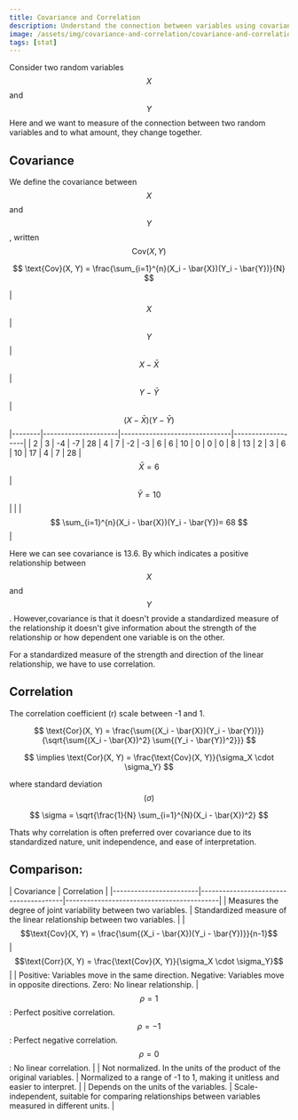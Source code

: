 ```yaml
---
title: Covariance and Correlation
description: Understand the connection between variables using covariance's joint variability
image: /assets/img/covariance-and-correlation/covariance-and-correlation.jpg
tags: [stat]
---
```


Consider two random variables $$ X $$ and $$ Y $$ Here and we want to measure of the connection between two random variables and to what amount, they change together.

## Covariance

We define the covariance between $$ X $$ and $$ Y $$
, written $$ \text{Cov}(X,Y) $$

$$ \text{Cov}(X, Y) = \frac{\sum_{i=1}^{n}(X_i - \bar{X})(Y_i - \bar{Y})}{N} $$


| $$ X $$| $$ Y $$ | $$ X - \bar{X} $$ | $$ Y - \bar{Y} $$ | $$ (X - \bar{X})(Y - \bar{Y}) $$
|--------|---------------------|-------------------------------|-------------------| 
| 2     |        3           |         -4                   |        -7        | 28
| 4     |        7           |          -2                    |         -3        | 6
| 6     |        10           |           0                    |          0        | 0
| 8     |        13           |           2                    |         3       | 6
| 10     |       17           |          4                    |        7        | 28
| $$ \bar{X} = 6 $$   | $$ \bar{Y} = 10 $$   |     |     | $$ \sum_{i=1}^{n}(X_i - \bar{X})(Y_i - \bar{Y})= 68 $$    |


Here we can see covariance is 13.6. By which indicates a positive relationship between $$ X $$ and $$ Y $$. However,covariance is that it doesn't provide a standardized measure of the relationship   it doesn't give information about the strength of the relationship or how dependent one variable is on the other.

For a standardized measure of the strength and direction of the linear relationship, we have to use correlation.

## Correlation

The correlation coefficient (r) scale between -1 and 1.

$$
\text{Cor}(X, Y) = \frac{\sum{(X_i - \bar{X})(Y_i - \bar{Y})}}{\sqrt{\sum{(X_i - \bar{X})^2} \sum{(Y_i - \bar{Y})^2}}}
$$




$$ \implies \text{Cor}(X, Y) = \frac{\text{Cov}(X, Y)}{\sigma_X \cdot \sigma_Y} $$

where standard deviation $$ (\sigma) $$

$$
\sigma = \sqrt{\frac{1}{N} \sum_{i=1}^{N}(X_i - \bar{X})^2} 
$$


Thats why correlation is often preferred over covariance due to its standardized nature, unit independence, and ease of interpretation.

## Comparison:

| Covariance                            | Correlation                               |
|------------------------|---------------------------------------|-------------------------------------------|
| Measures the degree of joint variability between two variables. | Standardized measure of the linear relationship between two variables. |
| $$\text{Cov}(X, Y) = \frac{\sum{(X_i - \bar{X})(Y_i - \bar{Y})}}{n-1}$$ | $$\text{Corr}(X, Y) = \frac{\text{Cov}(X, Y)}{\sigma_X \cdot \sigma_Y}$$ |
| Positive: Variables move in the same direction. Negative: Variables move in opposite directions. Zero: No linear relationship. | $$\rho = 1$$: Perfect positive correlation. $$\rho = -1$$: Perfect negative correlation. $$\rho = 0$$: No linear correlation. |
| Not normalized. In the units of the product of the original variables. | Normalized to a range of -1 to 1, making it unitless and easier to interpret. |
| Depends on the units of the variables. | Scale-independent, suitable for comparing relationships between variables measured in different units. |

